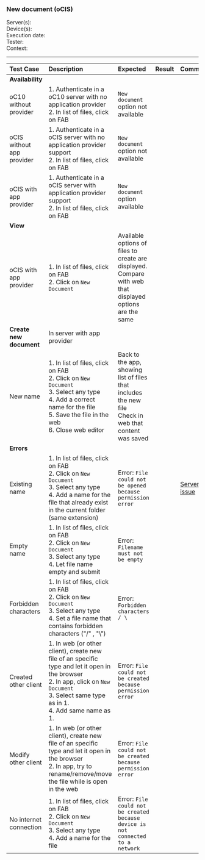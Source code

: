 ###  New document (oCIS)


Server(s): <br>
Device(s): <br>
Execution date: <br>
Tester:  <br>
Context: <br>



---
 
| Test Case | Description | Expected | Result | Comments |
| :-------- | :---------- | :------- | :----: | :------- |
|**Availability**||
| oC10 without provider | 1. Authenticate in a oC10 server with no application provider<br>2. In list of files, click on FAB | `New document` option not available |  |  |  |
| oCIS without app provider | 1. Authenticate in a oCIS server with no application provider support<br>2. In list of files, click on FAB | `New document` option not available |  |  |  |
| oCIS with app provider | 1. Authenticate in a oCIS server with application provider support<br>2. In list of files, click on FAB | `New document` option available |  |  |  |
|**View**||
| oCIS with app provider | 1. In list of files, click on FAB<br>2. Click on `New Document` | Available options of files to create are displayed. Compare with web that displayed options are the same |  |  |  |
|**Create new document**| In server with app provider|
| New name | 1. In list of files, click on FAB<br>2. Click on `New Document`<br>3. Select any type<br>4. Add a correct name for the file<br>5. Save the file in the web<br>6. Close web editor | Back to the app, showing list of files that includes the new file<br>Check in web that content was saved |  |  |  |
|**Errors**| 
| Existing name | 1. In list of files, click on FAB<br>2. Click on `New Document`<br>3. Select any type<br>4. Add a name for the file that already exist in the current folder (same extension)| Error: `File could not be opened`<br>`because permission error` |  | [Server issue](https://github.com/owncloud/ocis/issues/6140)|  |
| Empty name | 1. In list of files, click on FAB<br>2. Click on `New Document`<br>3. Select any type<br>4. Let file name empty and submit| Error: `Filename must not be empty` |  |  |  |
| Forbidden characters | 1. In list of files, click on FAB<br>2. Click on `New Document`<br>3. Select any type<br>4. Set a file name that contains forbidden characters ("/" , "\\")| Error: `Forbidden characters / \` |  |   |  |
| Created other client | 1. In web (or other client), create new file of an specific type and let it open in the browser<br>2. In app, click on `New Document`<br>3. Select same type as in 1.<br>4. Add same name as 1.| Error: `File could not be created`<br>`because permission error` |  |  |  |
| Modify other client | 1. In web (or other client), create new file of an specific type and let it open in the browser<br>2. In app, try to rename/remove/move the file while is open in the web| Error: `File could not be created`<br>`because permission error` |  |  |  |
| No internet connection | 1. In list of files, click on FAB<br>2. Click on `New Document`<br>3. Select any type<br>4. Add a name for the file | Error: `File could not be created `<br>`because device is not connected to a network` |  |  |  |